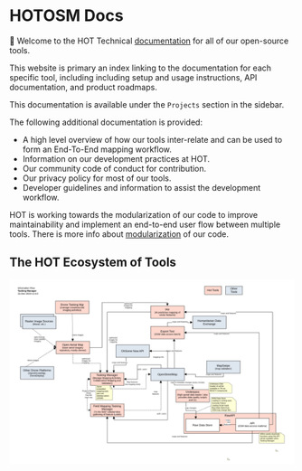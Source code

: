 # HOTOSM Docs

📖 Welcome to the HOT Technical [documentation](https://docs.hotosm.org)
for all of our open-source tools.

This website is primary an index linking to the documentation for each
specific tool, including including setup and usage instructions, API
documentation, and product roadmaps.

This documentation is available under the `Projects` section in the sidebar.

The following additional documentation is provided:

- A high level overview of how our tools inter-relate and can be used to
  form an End-To-End mapping workflow.
- Information on our development practices at HOT.
- Our community code of conduct for contribution.
- Our privacy policy for most of our tools.
- Developer guidelines and information to assist the development workflow.

HOT is working towards the modularization of our code to improve
maintainability and implement an end-to-end user flow between multiple
tools. There is more info about [modularization](modules.md) of our code.

## The HOT Ecosystem of Tools

![Basic E2E Diagram](./techdoc/overview/HOTInformationFlow.png)
